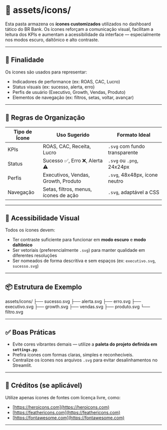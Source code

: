 # 📁 assets/icons/

Esta pasta armazena os **ícones customizados** utilizados no dashboard tático do BR Bank. Os ícones reforçam a comunicação visual, facilitam a leitura dos KPIs e aumentam a acessibilidade da interface — especialmente nos modos escuro, daltônico e alto contraste.

---

## 🎯 Finalidade

Os ícones são usados para representar:

- Indicadores de performance (ex: ROAS, CAC, Lucro)
- Status visuais (ex: sucesso, alerta, erro)
- Perfis de usuário (Executivo, Growth, Vendas, Produto)
- Elementos de navegação (ex: filtros, setas, voltar, avançar)

---

## 🧩 Regras de Organização

| Tipo de Ícone     | Uso Sugerido                          | Formato Ideal       |
|-------------------|----------------------------------------|----------------------|
| KPIs              | ROAS, CAC, Receita, Lucro              | `.svg` com fundo transparente |
| Status            | Sucesso ✅, Erro ❌, Alerta ⚠️          | `.svg` ou `.png`, 24x24px |
| Perfis            | Executivos, Vendas, Growth, Produto    | `.svg`, 48x48px, ícone neutro |
| Navegação         | Setas, filtros, menus, ícones de ação  | `.svg`, adaptável a CSS |

---

## 🎨 Acessibilidade Visual

Todos os ícones devem:

- Ter contraste suficiente para funcionar em **modo escuro** e **modo daltônico**
- Ser vetoriais (preferencialmente `.svg`) para manter qualidade em diferentes resoluções
- Ser nomeados de forma descritiva e sem espaços (ex: `executivo.svg`, `sucesso.svg`)

---

## 📦 Estrutura de Exemplo
assets/icons/ ├── sucesso.svg ├── alerta.svg ├── erro.svg ├── executivo.svg ├── growth.svg ├── vendas.svg ├── produto.svg └── filtro.svg


---

## ✅ Boas Práticas

- Evite cores vibrantes demais — utilize a **paleta do projeto definida em `settings.py`**.
- Prefira ícones com formas claras, simples e reconhecíveis.
- Centralize os ícones nos arquivos `.svg` para evitar desalinhamentos no Streamlit.

---

## 📁 Créditos (se aplicável)

Utilize apenas ícones de fontes com licença livre, como:

- [https://heroicons.com](https://heroicons.com)
- [https://feathericons.com](https://feathericons.com)
- [https://fontawesome.com](https://fontawesome.com)

---
